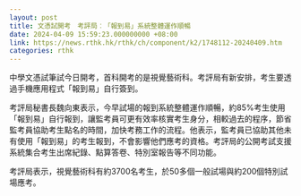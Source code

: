 ```yaml
---
layout: post
title: 文憑試開考　考評局︰「報到易」系統整體運作順暢
date: 2024-04-09 15:59:23.000000000 +08:00
link: https://news.rthk.hk/rthk/ch/component/k2/1748112-20240409.htm
categories: rthk
---
```


中學文憑試筆試今日開考，首科開考的是視覺藝術科。考評局有新安排，考生要透過手機應用程式「報到易」自行簽到。

考評局秘書長魏向東表示，今早試場的報到系統整體運作順暢，約85%考生使用「報到易」自行報到，讓監考員可更有效率核實考生身分，相較過去的程序，節省監考員協助考生點名的時間，加快考務工作的流程。他表示，監考員已協助其他未有使用「報到易」的考生報到，不會影響他們應考的資格。考評局的公開考試支援系統集合考生出席紀錄、點算答卷、特別室報告等不同功能。

考評局表示，視覺藝術科有約3700名考生，於50多個一般試場與約200個特別試場應考。
